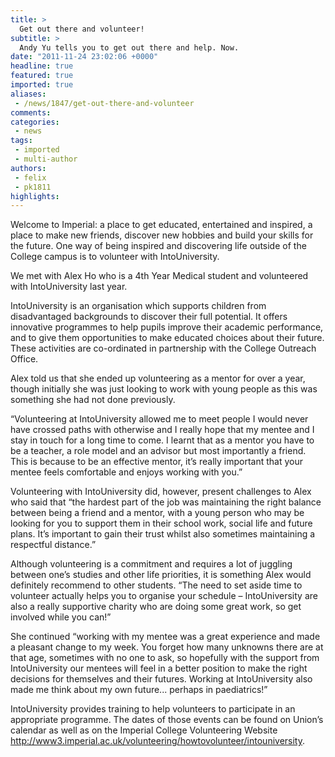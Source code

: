 ```yaml
---
title: >
  Get out there and volunteer!
subtitle: >
  Andy Yu tells you to get out there and help. Now.
date: "2011-11-24 23:02:06 +0000"
headline: true
featured: true
imported: true
aliases:
 - /news/1847/get-out-there-and-volunteer
comments:
categories:
 - news
tags:
 - imported
 - multi-author
authors:
 - felix
 - pk1811
highlights:
---
```


Welcome to Imperial: a place to get educated, entertained and inspired, a place to make new friends, discover new hobbies and build your skills for the future. One way of being inspired and discovering life outside of the College campus is to volunteer with IntoUniversity.

We met with Alex Ho who is a 4th Year Medical student and volunteered with IntoUniversity last year.

IntoUniversity is an organisation which supports children from disadvantaged backgrounds to discover their full potential. It offers innovative programmes to help pupils improve their academic performance, and to give them opportunities to make educated choices about their future. These activities are co-ordinated in partnership with the College Outreach Office.

Alex told us that she ended up volunteering as a mentor for over a year, though initially she was just looking to work with young people as this was something she had not done previously.

“Volunteering at IntoUniversity allowed me to meet people I would never have crossed paths with otherwise and I really hope that my mentee and I stay in touch for a long time to come. I learnt that as a mentor you have to be a teacher, a role model and an advisor but most importantly a friend. This is because to be an effective mentor, it’s really important that your mentee feels comfortable and enjoys working with you.”

Volunteering with IntoUniversity did, however, present challenges to Alex who said that “the hardest part of the job was maintaining the right balance between being a friend and a mentor, with a young person who may be looking for you to support them in their school work, social life and future plans. It’s important to gain their trust whilst also sometimes maintaining a respectful distance.”

Although volunteering is a commitment and requires a lot of juggling between one’s studies and other life priorities, it is something Alex would definitely recommend to other students. “The need to set aside time to volunteer actually helps you to organise your schedule – IntoUniversity are also a really supportive charity who are doing some great work, so get involved while you can!”

She continued “working with my mentee was a great experience and made a pleasant change to my week. You forget how many unknowns there are at that age, sometimes with no one to ask, so hopefully with the support from IntoUniversity our mentees will feel in a better position to make the right decisions for themselves and their futures. Working at IntoUniversity also made me think about my own future... perhaps in paediatrics!”

IntoUniversity provides training to help volunteers to participate in an appropriate programme. The dates of those events can be found on Union’s calendar as well as on the Imperial College Volunteering Website <http://www3.imperial.ac.uk/volunteering/howtovolunteer/intouniversity>.
